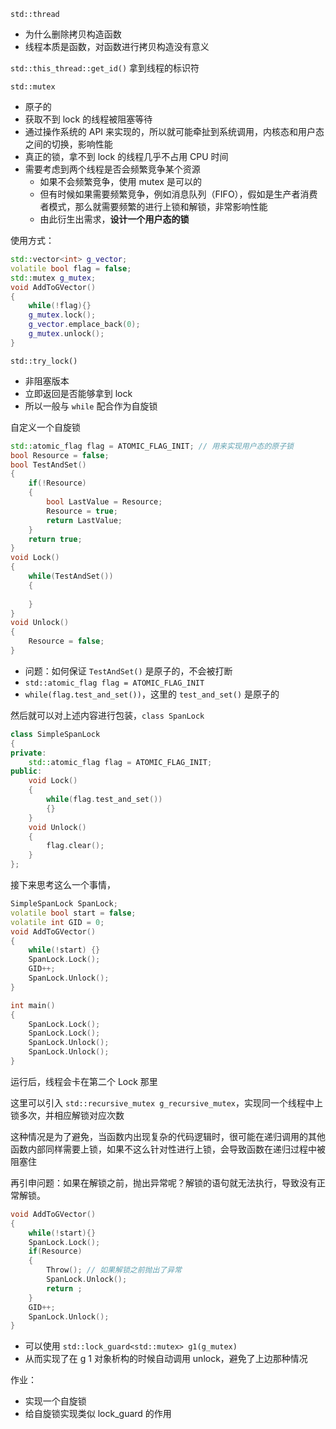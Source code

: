 
`std::thread`
- 为什么删除拷贝构造函数
- 线程本质是函数，对函数进行拷贝构造没有意义

 `std::this_thread::get_id()` 拿到线程的标识符

`std::mutex`
- 原子的
- 获取不到 lock 的线程被阻塞等待
- 通过操作系统的 API 来实现的，所以就可能牵扯到系统调用，内核态和用户态之间的切换，影响性能
- 真正的锁，拿不到 lock 的线程几乎不占用 CPU 时间
- 需要考虑到两个线程是否会频繁竞争某个资源
	- 如果不会频繁竞争，使用 mutex 是可以的
	- 但有时候如果需要频繁竞争，例如消息队列（FIFO），假如是生产者消费者模式，那么就需要频繁的进行上锁和解锁，非常影响性能
	- 由此衍生出需求，**设计一个用户态的锁**

使用方式：

```cpp
std::vector<int> g_vector;
volatile bool flag = false;
std::mutex g_mutex;
void AddToGVector()
{
	while(!flag){}
	g_mutex.lock();
	g_vector.emplace_back(0);
	g_mutex.unlock();
}
```


`std::try_lock()`
- 非阻塞版本
- 立即返回是否能够拿到 lock
- 所以一般与 `while` 配合作为自旋锁

自定义一个自旋锁

```cpp
std::atomic_flag flag = ATOMIC_FLAG_INIT; // 用来实现用户态的原子锁
bool Resource = false;
bool TestAndSet()
{
	if(!Resource)
	{
		bool LastValue = Resource;
		Resource = true;
		return LastValue;
	}
	return true;
}
void Lock()
{
	while(TestAndSet())
	{
		
	}
}
void Unlock()
{
	Resource = false;
}
```

- 问题：如何保证 `TestAndSet()` 是原子的，不会被打断
- `std::atomic_flag flag = ATOMIC_FLAG_INIT`
- `while(flag.test_and_set())`，这里的 `test_and_set()` 是原子的

然后就可以对上述内容进行包装，`class SpanLock`

```cpp
class SimpleSpanLock
{
private:
	std::atomic_flag flag = ATOMIC_FLAG_INIT;
public:
	void Lock()
	{
		while(flag.test_and_set())
		{}
	}
	void Unlock()
	{
		flag.clear();
	}
};
```


接下来思考这么一个事情，

```cpp
SimpleSpanLock SpanLock;
volatile bool start = false;
volatile int GID = 0;
void AddToGVector()
{
	while(!start) {}
	SpanLock.Lock();
	GID++;
	SpanLock.Unlock();
}

int main()
{
	SpanLock.Lock();
	SpanLock.Lock();
	SpanLock.Unlock();
	SpanLock.Unlock();
}
```

运行后，线程会卡在第二个 Lock 那里

这里可以引入 `std::recursive_mutex g_recursive_mutex`，实现同一个线程中上锁多次，并相应解锁对应次数

这种情况是为了避免，当函数内出现复杂的代码逻辑时，很可能在递归调用的其他函数内部同样需要上锁，如果不这么针对性进行上锁，会导致函数在递归过程中被阻塞住

再引申问题：如果在解锁之前，抛出异常呢？解锁的语句就无法执行，导致没有正常解锁。

```cpp
void AddToGVector()
{
	while(!start){}
	SpanLock.Lock();
	if(Resource)
	{
		Throw(); // 如果解锁之前抛出了异常
		SpanLock.Unlock();
		return ;
	}
	GID++;
	SpanLock.Unlock();
}
```

- 可以使用 `std::lock_guard<std::mutex> g1(g_mutex)`
- 从而实现了在 g 1 对象析构的时候自动调用 unlock，避免了上边那种情况

作业：
- 实现一个自旋锁
- 给自旋锁实现类似 lock_guard 的作用
